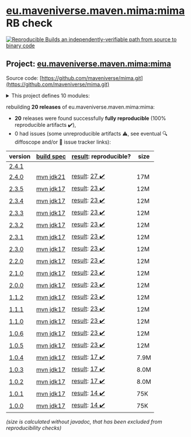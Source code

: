 [eu.maveniverse.maven.mima:mima](https://central.sonatype.com/artifact/eu.maveniverse.maven.mima/mima/versions) RB check
=======

[![Reproducible Builds](https://reproducible-builds.org/images/logos/rb.svg) an independently-verifiable path from source to binary code](https://reproducible-builds.org/)

## Project: [eu.maveniverse.maven.mima:mima](https://central.sonatype.com/artifact/eu.maveniverse.maven.mima/mima/versions)

Source code: [https://github.com/maveniverse/mima.git](https://github.com/maveniverse/mima.git)

<details><summary>This project defines 10 modules:</summary>

* [eu.maveniverse.maven.mima.runtime:embedded-maven](https://central.sonatype.com/artifact/eu.maveniverse.maven.mima.runtime/embedded-maven/2.4.0)
* [eu.maveniverse.maven.mima.runtime:runtime](https://central.sonatype.com/artifact/eu.maveniverse.maven.mima.runtime/runtime/2.4.0)
* [eu.maveniverse.maven.mima.runtime:standalone-shared](https://central.sonatype.com/artifact/eu.maveniverse.maven.mima.runtime/standalone-shared/2.4.0)
* [eu.maveniverse.maven.mima.runtime:standalone-sisu](https://central.sonatype.com/artifact/eu.maveniverse.maven.mima.runtime/standalone-sisu/2.4.0)
* [eu.maveniverse.maven.mima.runtime:standalone-sisu-uber](https://central.sonatype.com/artifact/eu.maveniverse.maven.mima.runtime/standalone-sisu-uber/2.4.0)
* [eu.maveniverse.maven.mima.runtime:standalone-static](https://central.sonatype.com/artifact/eu.maveniverse.maven.mima.runtime/standalone-static/2.4.0)
* [eu.maveniverse.maven.mima.runtime:standalone-static-uber](https://central.sonatype.com/artifact/eu.maveniverse.maven.mima.runtime/standalone-static-uber/2.4.0)
* [eu.maveniverse.maven.mima:cli](https://central.sonatype.com/artifact/eu.maveniverse.maven.mima/cli/2.4.0)
* [eu.maveniverse.maven.mima:context](https://central.sonatype.com/artifact/eu.maveniverse.maven.mima/context/2.4.0)
* [eu.maveniverse.maven.mima:mima](https://central.sonatype.com/artifact/eu.maveniverse.maven.mima/mima/2.4.0)
</details>

rebuilding **20 releases** of eu.maveniverse.maven.mima:mima:
- **20** releases were found successfully **fully reproducible** (100% reproducible artifacts :heavy_check_mark:),
- 0 had issues (some unreproducible artifacts :warning:, see eventual :mag: diffoscope and/or :memo: issue tracker links):

| version | [build spec](/BUILDSPEC.md) | [result](https://reproducible-builds.org/docs/jvm/): reproducible? | size |
| -- | --------- | ------ | -- |
| [2.4.1](https://central.sonatype.com/artifact/eu.maveniverse.maven.mima/mima/2.4.1/pom) | | | |
| [2.4.0](https://central.sonatype.com/artifact/eu.maveniverse.maven.mima/mima/2.4.0/pom) | [mvn jdk21](mima-2.4.0.buildspec) | [result](mima-2.4.0.buildinfo): [27 :heavy_check_mark: ](mima-2.4.0.buildcompare) | 17M |
| [2.3.5](https://central.sonatype.com/artifact/eu.maveniverse.maven.mima/mima/2.3.5/pom) | [mvn jdk17](mima-2.3.5.buildspec) | [result](mima-2.3.5.buildinfo): [23 :heavy_check_mark: ](mima-2.3.5.buildcompare) | 12M |
| [2.3.4](https://central.sonatype.com/artifact/eu.maveniverse.maven.mima/mima/2.3.4/pom) | [mvn jdk17](mima-2.3.4.buildspec) | [result](mima-2.3.4.buildinfo): [23 :heavy_check_mark: ](mima-2.3.4.buildcompare) | 12M |
| [2.3.3](https://central.sonatype.com/artifact/eu.maveniverse.maven.mima/mima/2.3.3/pom) | [mvn jdk17](mima-2.3.3.buildspec) | [result](mima-2.3.3.buildinfo): [23 :heavy_check_mark: ](mima-2.3.3.buildcompare) | 12M |
| [2.3.2](https://central.sonatype.com/artifact/eu.maveniverse.maven.mima/mima/2.3.2/pom) | [mvn jdk17](mima-2.3.2.buildspec) | [result](mima-2.3.2.buildinfo): [23 :heavy_check_mark: ](mima-2.3.2.buildcompare) | 12M |
| [2.3.1](https://central.sonatype.com/artifact/eu.maveniverse.maven.mima/mima/2.3.1/pom) | [mvn jdk17](mima-2.3.1.buildspec) | [result](mima-2.3.1.buildinfo): [23 :heavy_check_mark: ](mima-2.3.1.buildcompare) | 12M |
| [2.3.0](https://central.sonatype.com/artifact/eu.maveniverse.maven.mima/mima/2.3.0/pom) | [mvn jdk17](mima-2.3.0.buildspec) | [result](mima-2.3.0.buildinfo): [23 :heavy_check_mark: ](mima-2.3.0.buildcompare) | 12M |
| [2.2.0](https://central.sonatype.com/artifact/eu.maveniverse.maven.mima/mima/2.2.0/pom) | [mvn jdk17](mima-2.2.0.buildspec) | [result](mima-2.2.0.buildinfo): [23 :heavy_check_mark: ](mima-2.2.0.buildcompare) | 12M |
| [2.1.0](https://central.sonatype.com/artifact/eu.maveniverse.maven.mima/mima/2.1.0/pom) | [mvn jdk17](mima-2.1.0.buildspec) | [result](mima-2.1.0.buildinfo): [23 :heavy_check_mark: ](mima-2.1.0.buildcompare) | 12M |
| [2.0.0](https://central.sonatype.com/artifact/eu.maveniverse.maven.mima/mima/2.0.0/pom) | [mvn jdk17](mima-2.0.0.buildspec) | [result](mima-2.0.0.buildinfo): [23 :heavy_check_mark: ](mima-2.0.0.buildcompare) | 12M |
| [1.1.2](https://central.sonatype.com/artifact/eu.maveniverse.maven.mima/mima/1.1.2/pom) | [mvn jdk17](mima-1.1.2.buildspec) | [result](mima-1.1.2.buildinfo): [23 :heavy_check_mark: ](mima-1.1.2.buildcompare) | 12M |
| [1.1.1](https://central.sonatype.com/artifact/eu.maveniverse.maven.mima/mima/1.1.1/pom) | [mvn jdk17](mima-1.1.1.buildspec) | [result](mima-1.1.1.buildinfo): [23 :heavy_check_mark: ](mima-1.1.1.buildcompare) | 12M |
| [1.1.0](https://central.sonatype.com/artifact/eu.maveniverse.maven.mima/mima/1.1.0/pom) | [mvn jdk17](mima-1.1.0.buildspec) | [result](mima-1.1.0.buildinfo): [23 :heavy_check_mark: ](mima-1.1.0.buildcompare) | 12M |
| [1.0.6](https://central.sonatype.com/artifact/eu.maveniverse.maven.mima/mima/1.0.6/pom) | [mvn jdk17](mima-1.0.6.buildspec) | [result](mima-1.0.6.buildinfo): [23 :heavy_check_mark: ](mima-1.0.6.buildcompare) | 12M |
| [1.0.5](https://central.sonatype.com/artifact/eu.maveniverse.maven.mima/mima/1.0.5/pom) | [mvn jdk17](mima-1.0.5.buildspec) | [result](mima-1.0.5.buildinfo): [23 :heavy_check_mark: ](mima-1.0.5.buildcompare) | 12M |
| [1.0.4](https://central.sonatype.com/artifact/eu.maveniverse.maven.mima/mima/1.0.4/pom) | [mvn jdk17](mima-1.0.4.buildspec) | [result](mima-1.0.4.buildinfo): [17 :heavy_check_mark: ](mima-1.0.4.buildcompare) | 7.9M |
| [1.0.3](https://central.sonatype.com/artifact/eu.maveniverse.maven.mima/mima/1.0.3/pom) | [mvn jdk17](mima-1.0.3.buildspec) | [result](mima-1.0.3.buildinfo): [17 :heavy_check_mark: ](mima-1.0.3.buildcompare) | 8.0M |
| [1.0.2](https://central.sonatype.com/artifact/eu.maveniverse.maven.mima/mima/1.0.2/pom) | [mvn jdk17](mima-1.0.2.buildspec) | [result](mima-1.0.2.buildinfo): [17 :heavy_check_mark: ](mima-1.0.2.buildcompare) | 8.0M |
| [1.0.1](https://central.sonatype.com/artifact/eu.maveniverse.maven.mima/mima/1.0.1/pom) | [mvn jdk17](mima-1.0.1.buildspec) | [result](mima-1.0.1.buildinfo): [14 :heavy_check_mark: ](mima-1.0.1.buildcompare) | 75K |
| [1.0.0](https://central.sonatype.com/artifact/eu.maveniverse.maven.mima/mima/1.0.0/pom) | [mvn jdk17](mima-1.0.0.buildspec) | [result](mima-1.0.0.buildinfo): [14 :heavy_check_mark: ](mima-1.0.0.buildcompare) | 75K |

<i>(size is calculated without javadoc, that has been excluded from reproducibility checks)</i>
